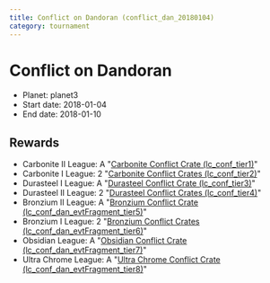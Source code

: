 ```yaml
---
title: Conflict on Dandoran (conflict_dan_20180104)
category: tournament
---
```

# Conflict on Dandoran

  * Planet: planet3
  * Start date: 2018-01-04
  * End date: 2018-01-10

## Rewards

  * Carbonite II League: A "[Carbonite Conflict Crate (lc_conf_tier1)](lc_conf_tier1.html)"
  * Carbonite I League: 2 "[Carbonite Conflict Crates (lc_conf_tier2)](lc_conf_tier2.html)"
  * Durasteel I League: A "[Durasteel Conflict Crate (lc_conf_tier3)](lc_conf_tier3.html)"
  * Durasteel II League: 2 "[Durasteel Conflict Crates (lc_conf_tier4)](lc_conf_tier4.html)"
  * Bronzium II League: A "[Bronzium Conflict Crate (lc_conf_dan_evtFragment_tier5)](lc_conf_dan_evtFragment_tier5.html)"
  * Bronzium I League: 2 "[Bronzium Conflict Crates (lc_conf_dan_evtFragment_tier6)](lc_conf_dan_evtFragment_tier6.html)"
  * Obsidian League: A "[Obsidian Conflict Crate (lc_conf_dan_evtFragment_tier7)](lc_conf_dan_evtFragment_tier7.html)"
  * Ultra Chrome League: A "[Ultra Chrome Conflict Crate (lc_conf_dan_evtFragment_tier8)](lc_conf_dan_evtFragment_tier8.html)"
